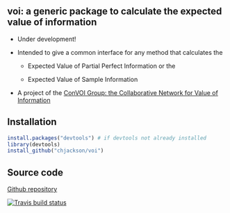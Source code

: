 ## voi: a generic package to calculate the expected value of information

* Under development!

* Intended to give a common interface for any method that calculates the

  - Expected Value of Partial Perfect Information or the 

  - Expected Value of Sample Information 

* A project of the [ConVOI Group: the Collaborative Network for Value of Information](http://convoi-group.org)

## Installation

```r
install.packages("devtools") # if devtools not already installed
library(devtools)
install_github("chjackson/voi")
 ```

## Source code

[Github repository](http://github.com/chjackson/voi)

  <!-- badges: start -->
  [![Travis build status](https://travis-ci.com/chjackson/voi.svg?branch=master)](https://travis-ci.com/chjackson/voi)
  <!-- badges: end -->
